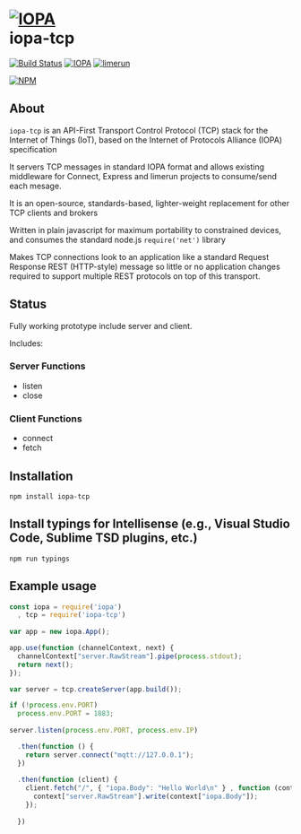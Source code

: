 # [![IOPA](http://iopa.io/iopa.png)](http://iopa.io)<br> iopa-tcp 

[![Build Status](https://api.shippable.com/projects/55f05c371895ca4474142e47/badge?branchName=master)](https://app.shippable.com/projects/55f05c371895ca4474142e47) 
[![IOPA](https://img.shields.io/badge/iopa-middleware-99cc33.svg?style=flat-square)](http://iopa.io)
[![limerun](https://img.shields.io/badge/limerun-certified-3399cc.svg?style=flat-square)](https://nodei.co/npm/limerun/)

[![NPM](https://nodei.co/npm/iopa-tcp.png?downloads=true)](https://nodei.co/npm/iopa-tcp/)

## About
`iopa-tcp` is an API-First Transport Control Protocol (TCP) stack for the Internet of Things (IoT), based on the Internet of Protocols Alliance (IOPA) specification  

It servers TCP messages in standard IOPA format and allows existing middleware for Connect, Express and limerun projects to consume/send each mesage.

It is an open-source, standards-based, lighter-weight replacement for other TCP clients and brokers 

Written in plain javascript for maximum portability to constrained devices, and consumes the standard node.js `require('net')` library

Makes TCP connections look to an application like a standard Request Response REST (HTTP-style) message so little or no application changes required to support multiple REST protocols on top of this transport.

## Status

Fully working prototype include server and client.

Includes:

### Server Functions

  * listen
  * close
  
### Client Functions
  * connect
  * fetch
  
## Installation

    npm install iopa-tcp
    
## Install typings for Intellisense (e.g., Visual Studio Code, Sublime TSD plugins, etc.)

    npm run typings

## Example usage

```js
const iopa = require('iopa')
  , tcp = require('iopa-tcp')
 
var app = new iopa.App();

app.use(function (channelContext, next) {
  channelContext["server.RawStream"].pipe(process.stdout);
  return next();
});

var server = tcp.createServer(app.build());

if (!process.env.PORT)
  process.env.PORT = 1883;
  
server.listen(process.env.PORT, process.env.IP)

  .then(function () {
    return server.connect("mqtt://127.0.0.1");
  })
  
  .then(function (client) {
    client.fetch("/", { "iopa.Body": "Hello World\n" } , function (context) 
      context["server.RawStream"].write(context["iopa.Body"]);
    });
    
  })
 ```
 